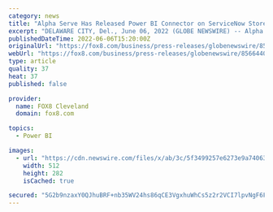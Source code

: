 ```yaml
---
category: news
title: "Alpha Serve Has Released Power BI Connector on ServiceNow Store"
excerpt: "DELAWARE CITY, Del., June 06, 2022 (GLOBE NEWSWIRE) -- Alpha Serve has created the Power BI Connector to help organizations add their ServiceNow information as a data source to Power BI and be ..."
publishedDateTime: 2022-06-06T15:20:00Z
originalUrl: "https://fox8.com/business/press-releases/globenewswire/8566440/alpha-serve-has-released-power-bi-connector-on-servicenow-store/"
webUrl: "https://fox8.com/business/press-releases/globenewswire/8566440/alpha-serve-has-released-power-bi-connector-on-servicenow-store/"
type: article
quality: 37
heat: 37
published: false

provider:
  name: FOX8 Cleveland
  domain: fox8.com

topics:
  - Power BI

images:
  - url: "https://cdn.newswire.com/files/x/ab/3c/5f3499257e6273e9a74063384a28.jpg"
    width: 512
    height: 282
    isCached: true

secured: "5G2b9nzaxY0QJhuBRF+nb35WV24hs86qCE3VgxhuWhCs5z2r2VCI7lpvNgF6FUYBBi1Wl0Pwc+KDftowLc5fUSenaSlluH5wa6Rm8giOe3v2RgP6vg9Y4HC1Q0ZJ6yDP/6KHokY+jsEKR+ZWxzGNjTDQeY+Bgu9znNPhmk5erQ6SvLgPgk8q28g6yoPCF+C2Ef9cie6miPs5vzXaCNMJ+J8FaeyiXfaowMty+UA1B/xPKxmp6WgJXlPcFSKWauZFk2CO88jXKxuB/e/OFZTg4b3a5/Gj3Qn+80fB6TE7bhlwB4uDfDoZ9mTR6zLYZvuEq0kynAkuI3weZKpX2Y2veNbFnQuDP31ScUWfPcocP70=;r5L3byD9e6kGRFdTm3Mi+Q=="
---
```


